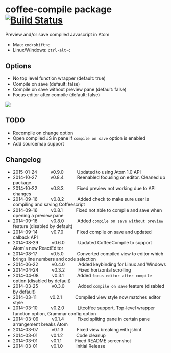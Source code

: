 # coffee-compile package [![Build Status](https://travis-ci.org/adrianlee44/atom-coffee-compile.svg?branch=master)](https://travis-ci.org/adrianlee44/atom-coffee-compile)

Preview and/or save compiled Javascript in Atom
- Mac: `cmd+shift+c`
- Linux/Windows: `ctrl-alt-c`

## Options
- No top level function wrapper (default: true)
- Compile on save (default: false)
- Compile on save without preview pane (default: false)
- Focus editor after compile (default: false)

![](https://raw.github.com/adrianlee44/atom-coffee-compile/master/screenshot.png)

## TODO
- Recompile on change option
- Open compiled JS in pane if `compile on save` option is enabled
- Add sourcemap support

## Changelog
- 2015-01-24   v0.9.0   Updated to using Atom 1.0 API
- 2014-10-27   v0.8.4   Reenabled focusing on editor. Cleaned up package.
- 2014-10-22   v0.8.3   Fixed preview not working due to API changes
- 2014-09-16   v0.8.2   Added check to make sure user is compiling and saving Coffeescript
- 2014-09-16   v0.8.1   Fixed not able to compile and save when opening a preview pane
- 2014-09-16   v0.8.0   Added `compile on save without preview` feature (disabled by default)
- 2014-09-14   v0.7.0   Fixed compile on save and updated calback API
- 2014-08-29   v0.6.0   Updated CoffeeCompile to support Atom's new ReactEditor
- 2014-08-17   v0.5.0   Converted compiled view to editor which brings line numbers and code selection
- 2014-06-22   v0.4.0   Added keybinding for Linux and Windows
- 2014-04-24   v0.3.2   Fixed horizontal scrolling
- 2014-04-08   v0.3.1   Added `focus editor after compile` option (disabled by default)
- 2014-03-25   v0.3.0   Added `compile on save` feature (disabled by default)
- 2014-03-11   v0.2.1   Compiled view style now matches editor style
- 2014-03-10   v0.2.0   Litcoffee support, Top-level wrapper function option, Grammar config option
- 2014-03-09   v0.1.4   Fixed spliting pane in certain pane arrangement breaks Atom
- 2014-03-07   v0.1.3   Fixed view breaking with jshint
- 2014-03-01   v0.1.2   Code cleanup
- 2014-03-01   v0.1.1   Fixed README screenshot
- 2014-03-01   v0.1.0   Initial Release
